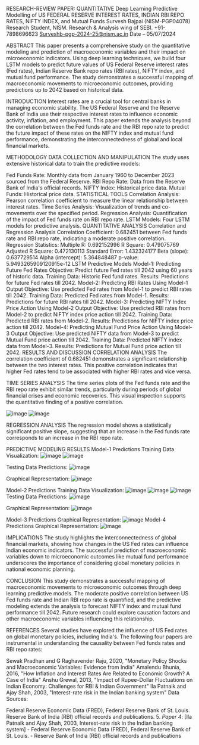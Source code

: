 RESEARCH-REVIEW PAPER: QUANTITATIVE Deep Learning Predictive Modelling of US FEDERAL RESERVE INTEREST RATES, INDIAN RBI REPO RATES, NIFTY INDEX, and Mutual Funds
Survesh Bajpai (NISM-PGP04078)
Research Student, NISM. Research & Analysis wing of SEBI.
+91-7898696623
Surveshb-pgp-2024-25@nism.ac.in
Date – 05/07/2024

ABSTRACT
This paper presents a comprehensive study on the quantitative modeling and prediction of macroeconomic variables and their impact on microeconomic indicators. Using deep learning techniques, we build four LSTM models to predict future values of US Federal Reserve interest rates (Fed rates), Indian Reserve Bank repo rates (RBI rates), NIFTY index, and mutual fund performance. The study demonstrates a successful mapping of macroeconomic movements to microeconomic outcomes, providing predictions up to 2042 based on historical data.

INTRODUCTION
Interest rates are a crucial tool for central banks in managing economic stability. The US Federal Reserve and the Reserve Bank of India use their respective interest rates to influence economic activity, inflation, and employment. This paper extends the analysis beyond the correlation between the Fed funds rate and the RBI repo rate to predict the future impact of these rates on the NIFTY index and mutual fund performance, demonstrating the interconnectedness of global and local financial markets.

METHODOLOGY
DATA COLLECTION AND MANIPULATION
The study uses extensive historical data to train the predictive models:

Fed Funds Rate: Monthly data from January 1960 to December 2023 sourced from the Federal Reserve.
RBI Repo Rate: Data from the Reserve Bank of India's official records.
NIFTY Index: Historical price data.
Mutual Funds: Historical price data.
STATISTICAL TOOLS
Correlation Analysis: Pearson correlation coefficient to measure the linear relationship between interest rates.
Time Series Analysis: Visualization of trends and co-movements over the specified period.
Regression Analysis: Quantification of the impact of Fed funds rate on RBI repo rate.
LSTM Models: Four LSTM models for predictive analysis.
QUANTITATIVE ANALYSIS
Correlation and Regression Analysis
Correlation Coefficient: 0.682451 between Fed funds rate and RBI repo rate, indicating a moderate positive correlation.
Regression Statistics:
Multiple R: 0.692152996
R Square: 0.479075769
Adjusted R Square: 0.472130113
Standard Error: 1.432324177
Beta (slope): 0.637729514
Alpha (intercept): 5.364848487
p-value: 5.9493265909120915e-12
LSTM Predictive Models
Model-1: Predicting Future Fed Rates
Objective: Predict future Fed rates till 2042 using 60 years of historic data.
Training Data: Historic Fed fund rates.
Results: Predictions for future Fed rates till 2042.
Model-2: Predicting RBI Rates Using Model-1 Output
Objective: Use predicted Fed rates from Model-1 to predict RBI rates till 2042.
Training Data: Predicted Fed rates from Model-1.
Results: Predictions for future RBI rates till 2042.
Model-3: Predicting NIFTY Index Price Action Using Model-2 Output
Objective: Use predicted RBI rates from Model-2 to predict NIFTY index price action till 2042.
Training Data: Predicted RBI rates from Model-2.
Results: Predictions for NIFTY index price action till 2042.
Model-4: Predicting Mutual Fund Price Action Using Model-3 Output
Objective: Use predicted NIFTY data from Model-3 to predict Mutual Fund price action till 2042.
Training Data: Predicted NIFTY index data from Model-3.
Results: Predictions for Mutual Fund price action till 2042.
RESULTS AND DISCUSSION
CORRELATION ANALYSIS
The correlation coefficient of 0.682451 demonstrates a significant relationship between the two interest rates. This positive correlation indicates that higher Fed rates tend to be associated with higher RBI rates and vice versa.

TIME SERIES ANALYSIS
The time series plots of the Fed funds rate and the RBI repo rate exhibit similar trends, particularly during periods of global financial crises and economic recoveries. This visual inspection supports the quantitative finding of a positive correlation.

![image](https://github.com/user-attachments/assets/03455b52-f4f1-4c24-93b9-0fa7830e464a)
![image](https://github.com/user-attachments/assets/e2270072-c796-4301-8390-24cd3dd2d06f)

REGRESSION ANALYSIS
The regression model shows a statistically significant positive slope, suggesting that an increase in the Fed funds rate corresponds to an increase in the RBI repo rate.

PREDICTIVE MODELING RESULTS
Model-1 Predictions
Training Data Visualization:
![image](https://github.com/user-attachments/assets/f3929433-ae52-49a3-ac4d-3135c207ca47)
![image](https://github.com/user-attachments/assets/9791d963-48b7-4280-8aba-5746ab9c7415)

Testing Data Predictions: 
![image](https://github.com/user-attachments/assets/4489b34a-1d0e-4419-b722-036c9e06690a)

Graphical Representation:
![image](https://github.com/user-attachments/assets/5e88dc99-5f29-4e0c-9e96-ad5468de470c)


Model-2 Predictions
Training Data Visualization: 
![image](https://github.com/user-attachments/assets/f81f91f4-7c01-4ccf-a84a-86cc30194a02)
![image](https://github.com/user-attachments/assets/3d48bb7b-d79b-4156-a172-d7ee4f4ef73c)
![image](https://github.com/user-attachments/assets/c8a63e68-b6ee-4546-b7a4-bd4e2a5747ae)
Testing Data Predictions:
![image](https://github.com/user-attachments/assets/ad1eb8e1-8434-4b97-9290-7758bfca5bfb)

Graphical Representation:
![image](https://github.com/user-attachments/assets/feb144bb-7129-4bf8-af6d-5ac387a0181c)


Model-3 Predictions
Graphical Representation: 
![image](https://github.com/user-attachments/assets/7d63802e-6088-4069-82f9-8b5cec901b5f)
Model-4 Predictions
Graphical Representation: 
![image](https://github.com/user-attachments/assets/7d63802e-6088-4069-82f9-8b5cec901b5f)

IMPLICATIONS
The study highlights the interconnectedness of global financial markets, showing how changes in the US Fed rates can influence Indian economic indicators. The successful prediction of macroeconomic variables down to microeconomic outcomes like mutual fund performance underscores the importance of considering global monetary policies in national economic planning.

CONCLUSION
This study demonstrates a successful mapping of macroeconomic movements to microeconomic outcomes through deep learning predictive models. The moderate positive correlation between US Fed funds rate and Indian RBI repo rate is quantified, and the predictive modeling extends the analysis to forecast NIFTY index and mutual fund performance till 2042. Future research could explore causation factors and other macroeconomic variables influencing this relationship.

REFERENCES
Several studies have explored the influence of US Fed rates on global monetary policies, including India's. The following four papers are instrumental in understanding the causality between Fed funds rates and RBI repo rates:

Sewak Pradhan and G Raghavender Raju, 2020, "Monetary Policy Shocks and Macroeconomic Variables: Evidence from India"
Amalendu Bhunia, 2016, "How Inflation and Interest Rates Are Related to Economic Growth? A Case of India"
Anshu Grewal, 2013, "Impact of Rupee-Dollar Fluctuations on Indian Economy: Challenges for RBI & Indian Government"
Ila Patnaik and Ajay Shah, 2003, "Interest-rate risk in the Indian banking system"
Data Sources:

Federal Reserve Economic Data (FRED), Federal Reserve Bank of St. Louis.
Reserve Bank of India (RBI) official records and publications.
5. *Paper 4*: [Ila Patnaik and Ajay Shah, 2003, Interest-rate risk in the Indian banking system] - Federal Reserve Economic Data (FRED), Federal Reserve Bank of St. Louis. - Reserve Bank of India (RBI) official records and publications 



